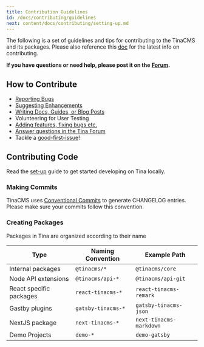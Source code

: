 ```yaml
---
title: Contribution Guidelines
id: /docs/contributing/guidelines
next: content/docs/contributing/setting-up.md
---
```


The following is a set of guidelines and tips for contributing to the TinaCMS and its packages. Please also reference this [doc](https://github.com/tinacms/tinacms/blob/master/CONTRIBUTING.md) for the latest info on contributing.

**If you have questions or need help, please post it on the** [**Forum**](https://community.tinacms.org/)**.**

## How to Contribute

- [Reporting Bugs](https://github.com/tinacms/tinacms/issues)
- [Suggesting Enhancements](https://github.com/tinacms/tinacms/issues)
- [Writing Docs, Guides, or Blog Posts](https://github.com/tinacms/tinacms.org)
- Volunteering for User Testing
- [Adding features, fixing bugs etc.](https://github.com/tinacms/tinacms/issues)
- [Answer questions in the Tina Forum](https://community.tinacms.org/)
- Tackle a [good-first-issue](https://github.com/tinacms/tinacms/issues?q=is%3Aissue+is%3Aopen+label%3A%22good+first+issue%22)!

## Contributing Code

Read the [set-up](/docs/contributing/setting-up) guide to get started developing on Tina locally.

### Making Commits

TinaCMS uses [Conventional Commits](https://www.conventionalcommits.org/en/v1.0.0-beta.4/) to generate CHANGELOG entries. Please make sure your commits follow this convention.

### Creating Packages

Packages in Tina are organized according to their name

| Type                    | Naming Convention  | Example Path            |
| ----------------------- | ------------------ | ----------------------- |
| Internal packages       | `@tinacms/*`       | `@tinacms/core`         |
| Node API extensions     | `@tinacms/api-*`   | `@tinacms/api-git`      |
| React specific packages | `react-tinacms-*`  | `react-tinacms-remark`  |
| Gastby plugins          | `gatsby-tinacms-*` | `gatsby-tinacms-json`   |
| NextJS package          | `next-tinacms-*`   | `next-tinacms-markdown` |
| Demo Projects           | `demo-*`           | `demo-gatsby`           |
